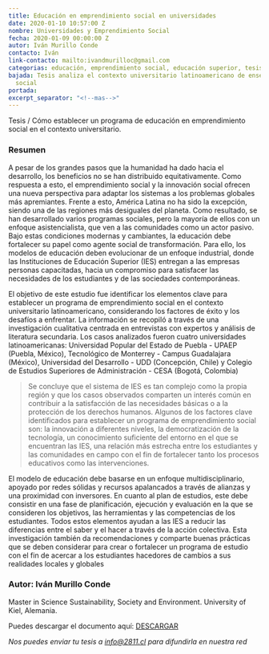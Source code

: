 ```yaml
---
title: Educación en emprendimiento social en universidades
date: 2020-01-10 10:57:00 Z
nombre: Universidades y Emprendimiento Social
fecha: 2020-01-09 00:00:00 Z
autor: Iván Murillo Conde
contacto: Iván
link-contacto: mailto:ivandmurilloc@gmail.com
categorias: educación, emprendimiento social, educación superior, tesis
bajada: Tesis analiza el contexto universitario latinoamericano de enseñanza del emprendimiento
  social
portada: 
excerpt_separator: "<!--mas-->"
---
```


Tesis / Cómo establecer un programa de educación en emprendimiento social en el contexto universitario. 

<!--mas-->

### Resumen

A pesar de los grandes pasos que la humanidad ha dado hacia el desarrollo, los beneficios no se han distribuido equitativamente. Como respuesta a esto, el emprendimiento social y la innovación social ofrecen una nueva perspectiva para adaptar los sistemas a los problemas globales más apremiantes. Frente a esto, América Latina no ha sido la excepción, siendo una de las regiones más desiguales del planeta. Como resultado, se han desarrollado varios programas sociales, pero la mayoría de ellos con un enfoque asistencialista, que ven a las comunidades como un actor pasivo. Bajo estas condiciones modernas y cambiantes, la educación debe fortalecer su papel como agente social de transformación. Para ello, los modelos de educación deben evolucionar de un enfoque industrial, donde las Instituciones de Educación Superior (IES) entregan a las empresas personas capacitadas, hacia un compromiso para satisfacer las necesidades de los estudiantes y de las sociedades contemporáneas.

El objetivo de este estudio fue identificar los elementos clave para establecer un programa de emprendimiento social en el contexto universitario latinoamericano, considerando los factores de éxito y los desafíos a enfrentar. La información se recopiló a través de una investigación cualitativa centrada en entrevistas con expertos y análisis de literatura secundaria. Los casos analizados fueron cuatro universidades latinoamericanas: Universidad Popular del Estado de Puebla - UPAEP (Puebla, México), Tecnológico de Monterrey - Campus Guadalajara (México), Universidad del Desarrollo - UDD (Concepción, Chile) y Colegio de Estudios Superiores de Administración - CESA (Bogotá, Colombia)

> Se concluye que el sistema de IES es tan complejo como la propia región y que los casos observados comparten un interés común en contribuir a la satisfacción de las necesidades básicas o a la protección de los derechos humanos. Algunos de los factores clave identificados para establecer un programa de emprendimiento social son: la innovación a diferentes niveles, la democratización de la tecnología, un conocimiento suficiente del entorno en el que se encuentran las IES, una relación más estrecha entre los estudiantes y las comunidades en campo con el fin de fortalecer tanto los procesos educativos como las intervenciones.

El modelo de educación debe basarse en un enfoque multidisciplinario, apoyado por redes sólidas y recursos apalancados a través de alianzas y una proximidad con inversores. En cuanto al plan de estudios, este debe consistir en una fase de planificación, ejecución y evaluación en la que se consideren los objetivos, las herramientas y las competencias de los estudiantes. Todos estos elementos ayudan a las IES a reducir las diferencias entre el saber y el hacer a través de la acción colectiva. Esta investigación también da recomendaciones y comparte buenas prácticas que se deben considerar para crear o fortalecer un programa de estudio con el fin de acercar a los estudiantes hacedores de cambios a sus realidades locales y globales

### Autor: Iván Murillo Conde

Master in Science Sustainability, Society and Environment. University of Kiel, Alemania.

Puedes descargar el documento aquí: [DESCARGAR](https://drive.google.com/open?id=1E-uKwtbhyMTjZO4Q4veTxpcvRDr3RCRa)

*Nos puedes enviar tu tesis a info@2811.cl para difundirla en nuestra red*